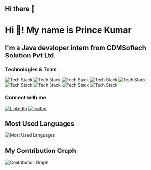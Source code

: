 ## Hi there 👋

# Hi 👋! My name is Prince Kumar
## I'm a Java developer intern from CDMSoftech Solution Pvt Ltd.
### Technologies & Tools
![Tech Stack](https://img.shields.io/badge/-JavaScript-black?style=flat-square&logo=javascript)
![Tech Stack](https://img.shields.io/badge/-Java-black?style=flat-square&logo=java)
![Tech Stack](https://img.shields.io/badge/-C++-black?style=flat-square&logo=cplusplus)
![Tech Stack](https://img.shields.io/badge/-React-black?style=flat-square&logo=react)
![Tech Stack](https://img.shields.io/badge/-Node.js-black?style=flat-square&logo=node.js)
![Tech Stack](https://img.shields.io/badge/-Python-black?style=flat-square&logo=python)
![Tech Stack](https://img.shields.io/badge/-AWS-black?style=flat-square&logo=amazonaws)
![Tech Stack](https://img.shields.io/badge/-Docker-black?style=flat-square&logo=docker)
![Tech Stack](https://img.shields.io/badge/-Kubernetes-black?style=flat-square&logo=kubernetes)

### Connect with me
[![LinkedIn](https://img.shields.io/badge/-LinkedIn-blue?style=flat-square&logo=linkedin)](https://linkedin.com/in/imtheprince7)
[![Twitter](https://img.shields.io/badge/-Twitter-blue?style=flat-square&logo=twitter)](https://twitter.com/imtheprince7)

## Most Used Languages
![Most Used Languages](https://github-readme-stats.vercel.app/api/top-langs/?username=imtheprince7&layout=compact&theme=dark)

## My Contribution Graph
![Contribution Graph](https://activity-graph.herokuapp.com/graph?username=imtheprince7&theme=github)


<!--
**imtheprince7/imtheprince7** is a ✨ _special_ ✨ repository because its `README.md` (this file) appears on your GitHub profile.

Here are some ideas to get you started:

- 🔭 I’m currently working on ...
- 🌱 I’m currently learning ...
- 👯 I’m looking to collaborate on ...
- 🤔 I’m looking for help with ...
- 💬 Ask me about ...
- 📫 How to reach me: ...
- 😄 Pronouns: ...
- ⚡ Fun fact: ...
-->
